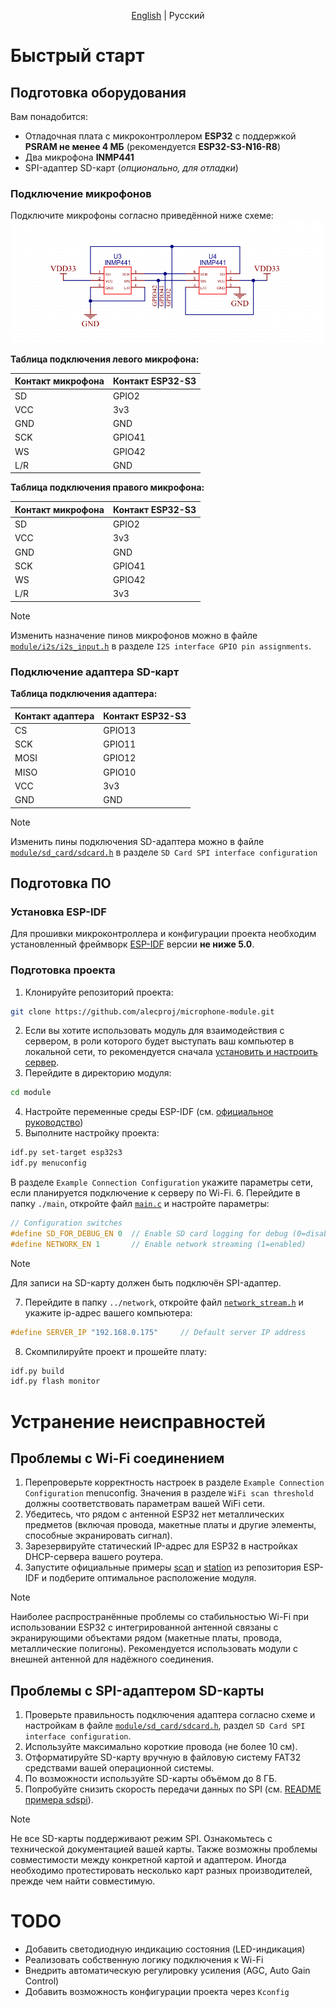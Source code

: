 <div align="center">
  
[English](./README.md) | Русский
</div>

# Быстрый старт
## Подготовка оборудования

Вам понадобится:
- Отладочная плата с микроконтроллером **ESP32** с поддержкой **PSRAM не менее 4 МБ** (рекомендуется **ESP32-S3-N16-R8**)
- Два микрофона **INMP441**
- SPI-адаптер SD-карт (*опционально, для отладки*)
### Подключение микрофонов
Подключите микрофоны согласно приведённой ниже схеме:
![Схема подключения микрофонов](../img/microphone-wiring.png)

**Таблица подключения левого микрофона:**

| Контакт микрофона | Контакт ESP32-S3 |
| ----------------- | ---------------- |
| SD                | GPIO2            |
| VCC               | 3v3              |
| GND               | GND              |
| SCK               | GPIO41           |
| WS                | GPIO42           |
| L/R               | GND              |

**Таблица подключения правого микрофона:**

| Контакт микрофона | Контакт ESP32-S3 |
| ----------------- | ---------------- |
| SD                | GPIO2            |
| VCC               | 3v3              |
| GND               | GND              |
| SCK               | GPIO41           |
| WS                | GPIO42           |
| L/R               | 3v3              |
>[!NOTE]
>Изменить назначение пинов микрофонов можно в файле [`module/i2s/i2s_input.h`](./i2s/i2s_input.h) в разделе `I2S interface GPIO pin assignments`.
### Подключение адаптера SD-карт
**Таблица подключения адаптера:**

| Контакт адаптера | Контакт ESP32-S3 |
| ---------------- | ---------------- |
| CS               | GPIO13           |
| SCK              | GPIO11           |
| MOSI             | GPIO12           |
| MISO             | GPIO10           |
| VCC              | 3v3              |
| GND              | GND              |
>[!NOTE]
>Изменить пины подключения SD-адаптера можно в файле [`module/sd_card/sdcard.h`](./sd_card/sdcard.h) в разделе `SD Card SPI interface configuration`
## Подготовка ПО
### Установка ESP-IDF

Для прошивки микроконтроллера и конфигурации проекта необходим установленный фреймворк [ESP-IDF](https://docs.espressif.com/projects/esp-idf/en/v5.4.2/esp32s3/get-started/index.html) версии **не ниже 5.0**.

### Подготовка проекта

1. Клонируйте репозиторий проекта:
```sh
git clone https://github.com/alecproj/microphone-module.git
```
2. Если вы хотите использовать модуль для взаимодействия с сервером, в роли которого будет выступать ваш компьютер в локальной сети, то рекомендуется сначала [установить и настроить сервер](../server/README.ru).
3. Перейдите в директорию модуля:
```sh
cd module
```
4. Настройте переменные среды ESP-IDF (см. [официальное руководство](https://docs.espressif.com/projects/esp-idf/en/v5.4.2/esp32s3/get-started/linux-macos-setup.html#step-4-set-up-the-environment-variables))
5. Выполните настройку проекта:
```sh
idf.py set-target esp32s3
idf.py menuconfig
```
В разделе `Example Connection Configuration` укажите параметры сети, если планируется подключение к серверу по Wi-Fi.
6. Перейдите в папку `./main`, откройте файл [`main.c`](./main/main.c) и настройте параметры:
```c
// Configuration switches
#define SD_FOR_DEBUG_EN 0  // Enable SD card logging for debug (0=disabled)
#define NETWORK_EN 1       // Enable network streaming (1=enabled)
```
>[!NOTE]
>Для записи на SD-карту должен быть подключён SPI-адаптер.

7. Перейдите в папку `../network`, откройте файл [`network_stream.h`](./network/network_stream.h) и укажите ip-адрес вашего компьютера:
```c
#define SERVER_IP "192.168.0.175"     // Default server IP address
```
8. Скомпилируйте проект и прошейте плату:
```sh
idf.py build
idf.py flash monitor
```
# Устранение неисправностей
## Проблемы с Wi-Fi соединением

1. Перепроверьте корректность настроек в разделе `Example Connection Configuration` menuconfig. Значения в разделе `WiFi scan threshold` должны соответствовать параметрам вашей WiFi сети.
2. Убедитесь, что рядом с антенной ESP32 нет металлических предметов (включая провода, макетные платы и другие элементы, способные экранировать сигнал).
3. Зарезервируйте статический IP-адрес для ESP32 в настройках DHCP-сервера вашего роутера.
4. Запустите официальные примеры [scan](https://github.com/espressif/esp-idf/tree/master/examples/wifi/scan) и [station](https://github.com/espressif/esp-idf/tree/master/examples/wifi/getting_started/station) из репозитория ESP-IDF и подберите оптимальное расположение модуля.

> [!NOTE]  
> Наиболее распространённые проблемы со стабильностью Wi-Fi при использовании ESP32 с интегрированной антенной связаны с экранирующими объектами рядом (макетные платы, провода, металлические полигоны). Рекомендуется использовать модули с внешней антенной для надёжного соединения.
## Проблемы с SPI-адаптером SD-карты

1. Проверьте правильность подключения адаптера согласно схеме и настройкам в файле [`module/sd_card/sdcard.h`](./sd_card/sdcard.h), раздел `SD Card SPI interface configuration`.
2. Используйте максимально короткие провода (не более 10 см).
3. Отформатируйте SD-карту вручную в файловую систему FAT32 средствами вашей операционной системы.
4. По возможности используйте SD-карты объёмом до 8 ГБ.
5. Попробуйте снизить скорость передачи данных по SPI (см. [README примера sdspi](https://github.com/espressif/esp-idf/tree/master/examples/storage/sd_card/sdspi)).

> [!NOTE]  
> Не все SD-карты поддерживают режим SPI. Ознакомьтесь с технической документацией вашей карты. Также возможны проблемы совместимости между конкретной картой и адаптером. Иногда необходимо протестировать несколько карт разных производителей, прежде чем найти совместимую.

# TODO

- Добавить светодиодную индикацию состояния (LED-индикация)
- Реализовать собственную логику подключения к Wi-Fi
- Внедрить автоматическую регулировку усиления (AGC, Auto Gain Control)
- Добавить возможность конфигурации проекта через `Kconfig`
